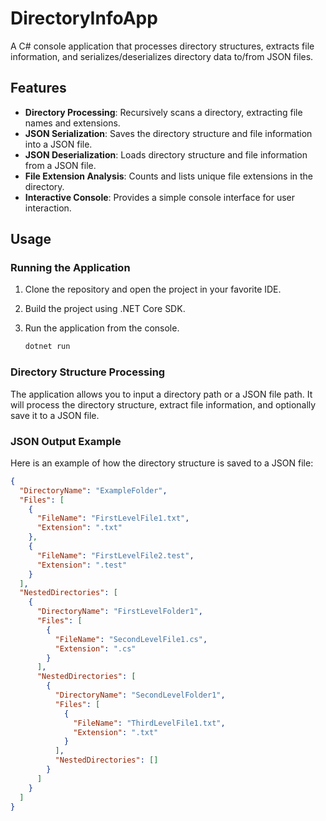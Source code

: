 # DirectoryInfoApp

A C# console application that processes directory structures, extracts file information, and serializes/deserializes directory data to/from JSON files.

## Features

- **Directory Processing**: Recursively scans a directory, extracting file names and extensions.
- **JSON Serialization**: Saves the directory structure and file information into a JSON file.
- **JSON Deserialization**: Loads directory structure and file information from a JSON file.
- **File Extension Analysis**: Counts and lists unique file extensions in the directory.
- **Interactive Console**: Provides a simple console interface for user interaction.

## Usage

### Running the Application

1. Clone the repository and open the project in your favorite IDE.
2. Build the project using .NET Core SDK.
3. Run the application from the console.

    ```bash
    dotnet run
    ```

### Directory Structure Processing

The application allows you to input a directory path or a JSON file path. It will process the directory structure, extract file information, and optionally save it to a JSON file.


### JSON Output Example

Here is an example of how the directory structure is saved to a JSON file:

```json
{
  "DirectoryName": "ExampleFolder",
  "Files": [
    {
      "FileName": "FirstLevelFile1.txt",
      "Extension": ".txt"
    },
    {
      "FileName": "FirstLevelFile2.test",
      "Extension": ".test"
    }
  ],
  "NestedDirectories": [
    {
      "DirectoryName": "FirstLevelFolder1",
      "Files": [
        {
          "FileName": "SecondLevelFile1.cs",
          "Extension": ".cs"
        }
      ],
      "NestedDirectories": [
        {
          "DirectoryName": "SecondLevelFolder1",
          "Files": [
            {
              "FileName": "ThirdLevelFile1.txt",
              "Extension": ".txt"
            }
          ],
          "NestedDirectories": []
        }
      ]
    }
  ]
}
